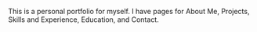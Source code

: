 This is a personal portfolio for myself. I have pages for About Me, Projects, Skills and Experience, Education, and Contact.

